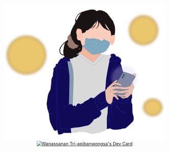 <p align = "center">
<img src="https://raw.githubusercontent.com/AkaKitsune027/Akakitsune027/main/Github%20decoration/Akakitsune027_PortraitBanner.svg" alt="banner">
<a href="https://app.daily.dev/akakitsune027"><img src="https://api.daily.dev/devcards/35538f8881b240f3b569f62bfd8f06ef.png?r=tk4" width="200" alt="Wanassanan Tri-apibanwongsa's Dev Card"/></a>
</p>
